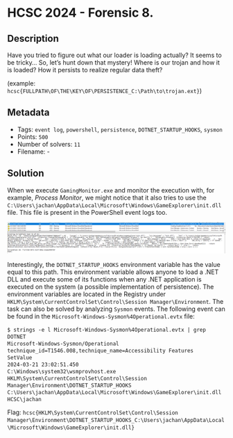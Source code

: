 # HCSC 2024 - Forensic 8.

## Description

Have you tried to figure out what our loader is loading actually? It seems to be tricky… So, let’s hunt down that mystery! Where is our trojan and how it is loaded? How it persists to realize regular data theft?

(example: `hcsc{FULLPATH\OF\THE\KEY\OF\PERSISTENCE_C:\Path\to\trojan.ext}`)


## Metadata

- Tags: `event log`, `powershell`, `persistence`, `DOTNET_STARTUP_HOOKS`, `sysmon`
- Points: `500`
- Number of solvers: `11`
- Filename: -

## Solution

When we execute `GamingMonitor.exe` and monitor the execution  with, for example, *Process Monitor*, we might notice that it also tries to use the `C:\Users\jachan\AppData\Local\Microsoft\Windows\GameExplorer\init.dll` file. This file is present in the PowerShell event logs too. 

![init.dll PowerShell Event Log](media/event-log-powershell-initdll.png)

Interestingly, the `DOTNET_STARTUP_HOOKS` environment variable has the value equal to this path. This environment variable allows anyone to load a .NET DLL and execute some of its functions when any .NET application is executed on the system (a possible implementation of persistence). The environment variables are located in the Registry under `HKLM\System\CurrentControlSet\Control\Session Manager\Environment`.
The task can also be solved by analyzing `Sysmon` events. The following event can be found in the `Microsoft-Windows-Sysmon%4Operational.evtx` file:

```
$ strings -e l Microsoft-Windows-Sysmon%4Operational.evtx | grep DOTNET
Microsoft-Windows-Sysmon/Operational
technique_id=T1546.008,technique_name=Accessibility Features
SetValue
2024-03-21 23:02:51.450
C:\Windows\system32\wsmprovhost.exe
HKLM\System\CurrentControlSet\Control\Session Manager\Environment\DOTNET_STARTUP_HOOKS
C:\Users\jachan\AppData\Local\Microsoft\Windows\GameExplorer\init.dll
HCSC\jachan
```

Flag: `hcsc{HKLM\System\CurrentControlSet\Control\Session Manager\Environment\DOTNET_STARTUP_HOOKS_C:\Users\jachan\AppData\Local\Microsoft\Windows\GameExplorer\init.dll}`
